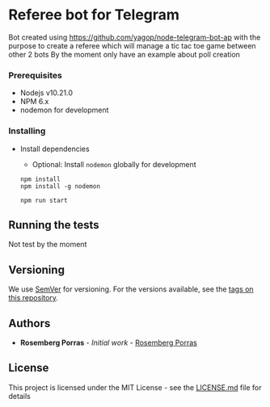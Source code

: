 # Referee bot for Telegram

Bot created using https://github.com/yagop/node-telegram-bot-ap with the purpose to create a referee which will manage a tic tac toe game between other 2 bots
By the moment only have an example about poll creation


### Prerequisites

* Nodejs v10.21.0
* NPM 6.x
* nodemon for development

### Installing

- Install dependencies
  - Optional: Install `nodemon` globally for development

  ```
  npm install
  npm install -g nodemon
  ```

  ```
  npm run start
  ```

## Running the tests

Not test by the moment

## Versioning

We use [SemVer](http://semver.org/) for versioning. For the versions available, see the [tags on this repository](https://github.com/your/project/tags). 

## Authors

* **Rosemberg Porras** - *Initial work* - [Rosemberg Porras](https://github.com/rosemberg-12)

## License

This project is licensed under the MIT License - see the [LICENSE.md](LICENSE) file for details
